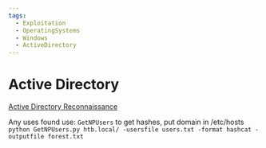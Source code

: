 ```yaml
---
tags:
  - Exploitation
  - OperatingSystems
  - Windows
  - ActiveDirectory
---
```



# Active Directory

[Active Directory Reconnaissance](https://exploit.ph/active-directory-recon-1.html)

Any uses found use: `GetNPUsers` to get hashes, put domain in /etc/hosts
`python GetNPUsers.py htb.local/ -usersfile users.txt -format hashcat -outputfile forest.txt`

